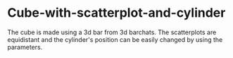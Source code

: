 # Cube-with-scatterplot-and-cylinder
The cube is made using a 3d bar from 3d barchats. The scatterplots are equidistant and the cylinder's position can be easily changed by using the parameters.
